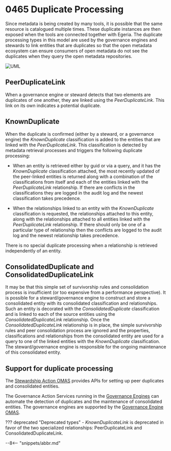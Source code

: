 <!-- SPDX-License-Identifier: CC-BY-4.0 -->
<!-- Copyright Contributors to the ODPi Egeria project. -->

# 0465 Duplicate Processing

Since metadata is being created by many tools, it is possible that the same resource is catalogued multiple times. These duplicate instances are then exposed when the tools are connected together with Egeria.  The duplicate processing types in this model are used by the governance engines and stewards to link entities that are duplicates so that the open metadata ecosystem can ensure consumers of open metadata do not see the duplicates when they query the open metadata repositories.

![UML](0465-Duplicate-Processing.svg)

## PeerDuplicateLink

When a governance engine or steward detects that two elements are duplicates of one another, they are linked using the *PeerDuplicateLink*.  This link on its own indicates a potential duplicate.

## KnownDuplicate

When the duplicate is confirmed (either by a steward, or a governance engine) the *KnownDuplicate* classification is added to the entities that are linked with the *PeerDuplicateLink*.   This classification is detected by metadata retrieval processes and triggers the following duplicate processing:

* When an entity is retrieved either by guid or via a query, and it has the *KnownDuplicate* classification attached, the most recently updated of the peer-linked entities is returned along with a combination of the classifications from itself and each of the entities linked with the *PeerDuplicateLink* relationship.  If there are conflicts in the classifications they are logged in the audit log and the newest classification takes precedence.

* When the relationships linked to an entity with the *KnownDuplicate* classification is requested, the relationships attached to this entity, along with the relationships attached to all entities linked with the *PeerDuplicateLink* relationship.  If there should only be one of a particular type of relationship then the conflicts are logged to the audit log and the newest relationship takes precedence.

There is no special duplicate processing when a relationship is retrieved independently of an entity.

## ConsolidatedDuplicate and ConsolidatedDuplicateLink

It may be that this simple set of survivorship rules and consolidation process is insufficient (or too expensive from a performance perspective).  It is possible for a steward/governance engine to construct and store a consolidated entity with its consolidated classification and relationships.  Such an entity is decorated with the *ConsolidatedDuplicate* classification and is linked to each of the source entities using the *ConsolidatedDuplicateLink* relationship.  Once the *ConsolidatedDuplicateLink* relationship is in place, the simple survivorship rules and peer consolidation process are ignored and the properties, classifications and relationships from the consolidated entity are used for a query to one of the linked entities with the *KnownDuplicate* classification. The steward/governance engine is responsible for the ongoing maintenance of this consolidated entity.


## Support for duplicate processing

The [Stewardship Action OMAS](/services/omas/stewardship-action/overview) provides APIs for setting up peer duplicates and consolidated entities.

The Governance Action Services running in the [Governance Engines](/concepts/governance-engine) can automate the detection of duplicates and the maintenance of consolidated entities.  The governance engines are supported by the [Governance Engine OMAS](/services/omas/governance-engine/overview).

??? deprecated "Deprecated types"
    - *KnownDuplicateLink* is deprecated in favor of the two specialized relationships: PeerDuplicateLink and ConsolidatedDuplicateLink.

--8<-- "snippets/abbr.md"